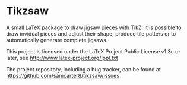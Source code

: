 # Tikzsaw

A small LaTeX package to draw jigsaw pieces with TikZ. It is possible to draw invidual pieces and adjust their shape, produce tile patters or to automatically generate complete jigsaws.

This project is licensed under the LaTeX Project Public License v1.3c or later, see http://www.latex-project.org/lppl.txt

The project repository, including a bug tracker, can be found at https://github.com/samcarter8/tikzsaw/issues
